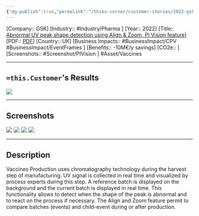 ```yaml
---
{"dg-publish":true,"permalink":"/thibs-corner/customer-stories/2022-gsk-abnormal-uv-peak-shape-detection-using-align-and-zoom-pi-vision-feature/","noteIcon":""}
---
```


[Company:: GSK]
[Industry:: #Industry/Pharma ]
[Year:: 2022]
[Title:: [Abnormal UV peak shape detection using Align & Zoom, PI Vision feature](https://resources.osisoft.com/presentations/abnormal-uv-peak-shape-detection-using-align-and-zoom--pi-vision-feature---gsk/)]
[PDF:: [PDF](https://cdn.osisoft.com/osi/presentations/2022-AVEVA-Amsterdam/UC22EU-D2LS080-GSK-Colocouris-Abnormal-UV-peak-shape-detection.pdf)]
[Country:: UK]
[Business Impacts:: #BusinessImpact/CPV #BusinessImpact/EventFrames ]
[Benefits:: -10M€/y savings]
[CO2e:: ]
[Screenshots:: #Screenshot/PIVision ] 
#Asset/Vaccines   

---
## `=this.Customer`'s Results
![](https://i.imgur.com/9RuwGwx.png)


---
## Screenshots
![](https://i.imgur.com/SucZMhe.png)
![](https://i.imgur.com/anJHnEe.png)
![](https://i.imgur.com/7r1ciro.png)
![](https://i.imgur.com/TT1npOH.png)

---
## Description
Vaccines Production uses chromatography technology during the harvest step of manufacturing. UV signal is collected in real time and visualized by process experts during this step. A reference batch is displayed on the background and the current batch is displayed in real time. This functionality allows to detect when the shape of the peak is abnormal and to react on the process if necessary. The Align and Zoom feature permit to compare batches (events) and child-event during or after production.